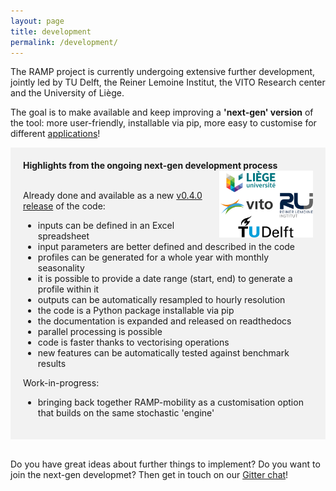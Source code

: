 ```yaml
---
layout: page
title: development
permalink: /development/
---
```


The RAMP project is currently undergoing extensive further development, jointly led by TU Delft, the Reiner Lemoine Institut, the VITO Research center and the University of Liège. 

The goal is to make available and keep improving a **'next-gen' version** of the tool: more user-friendly, installable via pip, more easy to customise for different [applications](/applications)!


<div style="background-color: #F2F2F2; text-align:left; vertical-align: middle; padding:20px 20px;" width="350">
<h style="color: "><b>Highlights from the ongoing next-gen development process</b></h>
<img src="/assets/logos_dev_23.svg" width="150" align="right" class="pad-top-left"/>

<br>
<br>
<p>Already done and available as a new <a href="https://github.com/RAMP-project/RAMP/tree/v0.4.0">v0.4.0 release</a> of the code:
<br>
<ul>
  <li>inputs can be defined in an Excel spreadsheet</li>
  <li>input parameters are better defined and described in the code</li>
  <li>profiles can be generated for a whole year with monthly seasonality</li>
  <li>it is possible to provide a date range (start, end) to generate a profile within it</li>
  <li>outputs can be automatically resampled to hourly resolution</li>
  <li>the code is a Python package installable via pip</li>
  <li>the documentation is expanded and released on readthedocs</li>
  <li>parallel processing is possible</li>
  <li>code is faster thanks to vectorising operations</li>
  <li>new features can be automatically tested against benchmark results</li>
</ul>
</p>

<p>Work-in-progress:
<br>

<ul>
  <li>bringing back together RAMP-mobility as a customisation option that builds on the same stochastic 'engine'</li>
</ul></p>
</div>
<br>

Do you have great ideas about further things to implement? Do you want to join the next-gen developmet? 
Then get in touch on our [Gitter chat](https://gitter.im/RAMP-project/community)!

